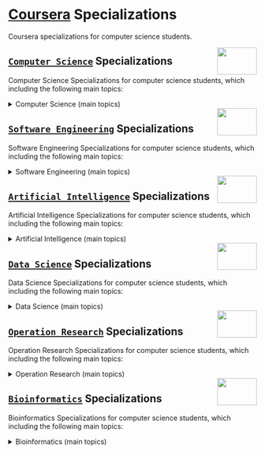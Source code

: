 # [Coursera](https://www.coursera.org/) Specializations
Coursera specializations for computer science students.

<img align="right" width="80" height="55" src="https://github.com/cs-MohamedAyman/Coursera-Specializations/blob/master/organizations-logos/coursera.jpg">

## [`Computer Science`](https://github.com/cs-MohamedAyman/Coursera-Specializations/blob/master/Computer-Science-Specializations/README.md) Specializations
Computer Science Specializations for computer science students, which including the following main topics:

<details>
    <summary>Computer Science (main topics)</summary>

  #### `1.` [Programming Languages and Object Oriented](https://github.com/cs-MohamedAyman/Coursera-Specializations/blob/master/Computer-Science-Specializations/README.md) Specializations `10 Entities`
  #### `2.` [Calculus and Algebra](https://github.com/cs-MohamedAyman/Coursera-Specializations/blob/master/Computer-Science-Specializations/README.md) Specializations                      `12 Entities`
  #### `3.` [Probability and Statistics](https://github.com/cs-MohamedAyman/Coursera-Specializations/blob/master/Computer-Science-Specializations/README.md) Specializations                `11 Entities`
  #### `4.` [Data Structures and Algorithms Analysis](https://github.com/cs-MohamedAyman/Coursera-Specializations/blob/master/Computer-Science-Specializations/README.md) Specializations   `11 Entities`

  **SKILLS YOU WILL GAIN:**<br>
  `computer science`, `discrete mathematics`, `mathematics`, `calculus`, `algebra`, `differential equations`, `probability`, `statistics`, `python programming`, `c++ programming`, `c programming`, `c++ object oriented programming (oop)`, `python object oriented programming (oop)`, `object oriented programming (oop)`, `data structures`, `algorithms`, `advanced data Structures`, `advanced algorithms`, `theory of computations`

</details>

<img align="right" width="80" height="55" src="https://github.com/cs-MohamedAyman/Coursera-Specializations/blob/master/organizations-logos/coursera.jpg">

## [`Software Engineering`](https://github.com/cs-MohamedAyman/Coursera-Specializations/tree/master/Software-Engineering-Specializations/README.md) Specializations
Software Engineering Specializations for computer science students, which including the following main topics:

<details>
    <summary>Software Engineering (main topics)</summary>

  #### `1.` [Software Engineering](https://github.com/cs-MohamedAyman/Coursera-Specializations/tree/master/Software-Engineering-Specializations/README.md) Specializations                          `12 Entities`
  #### `2.` [Web Development](https://github.com/cs-MohamedAyman/Coursera-Specializations/tree/master/Software-Engineering-Specializations/README.md) Specializations                               `12 Entities`
  #### `3.` [Mobile Development](https://github.com/cs-MohamedAyman/Coursera-Specializations/tree/master/Software-Engineering-Specializations/README.md) Specializations                            `12 Entities`
  #### `4.` [Game Development](https://github.com/cs-MohamedAyman/Coursera-Specializations/tree/master/Software-Engineering-Specializations/README.md) Specializations                              `12 Entities`
  #### `5.` [User Interface and User Experience (UI/UX)](https://github.com/cs-MohamedAyman/Coursera-Specializations/tree/master/Software-Engineering-Specializations/README.md) Specializations    `12 Entities`
  #### `6.` [Continuous Delivery and DevOps](https://github.com/cs-MohamedAyman/Coursera-Specializations/tree/master/Software-Engineering-Specializations/README.md) Specializations                `12 Entities`

  **SKILLS YOU WILL GAIN:**<br>
  `software engineering`, `object oriented design`, `object oriented analysis`, `service oriented architecture`, `analysis of systems`, `design of systems`, `quality control`, `operating systems`, `parallel computing`, `parallel processing`, `desktop applications`, `mobile applications`, `web applications`, `game applications`, `cross platform development`, `continuous delivery`, `devops`, `cloud computing`, `project management`, `android`, `ios`, `product development`, `google app engine (gae)`, `unity`, `parallel computing`, `parallel processing`, `shell script`, `web service`, `kubernetes`, `game design`, `virtual machine (vm)`, `virtual reality (vr)`, `php programming`, `agile user stories`, `software quality`, `microservices`, `user interface (ui)`, `jenkins`, `github`, `command line interface`, `version control systems`, `java programming`, `python programming`, `c# programming`, `swift programming`, `objective-c`, `google cloud platform`, `google compute engine`, `human computer interaction`, `reactive programming`, `distributed systems`, `software architecture`, `agile software development`, `javascript programming`, `user experience (ux)`, `responsive web design`

</details>

<img align="right" width="80" height="55" src="https://github.com/cs-MohamedAyman/Coursera-Specializations/blob/master/organizations-logos/coursera.jpg">

## [`Artificial Intelligence`](https://github.com/cs-MohamedAyman/Coursera-Specializations/tree/master/Artificial-Intelligence-Specializations/README.md) Specializations
Artificial Intelligence Specializations for computer science students, which including the following main topics:

<details>
    <summary>Artificial Intelligence (main topics)</summary>

  #### `1.` [Data Analysis and Visualization](https://github.com/cs-MohamedAyman/Coursera-Specializations/tree/master/Artificial-Intelligence-Specializations/README.md) Specializations        `10 Entities`
  #### `2.` [Machine Learning and Data Mining](https://github.com/cs-MohamedAyman/Coursera-Specializations/tree/master/Artificial-Intelligence-Specializations/README.md) Specializations       `14 Entities`
  #### `3.` [Artificial Intelligence](https://github.com/cs-MohamedAyman/Coursera-Specializations/tree/master/Artificial-Intelligence-Specializations/README.md) Specializations                `10 Entities`
  #### `4.` [Deep Learning and Neural Networks](https://github.com/cs-MohamedAyman/Coursera-Specializations/tree/master/Artificial-Intelligence-Specializations/README.md) Specializations      `10 Entities`
  #### `5.` [Computer Vision and Image Processing](https://github.com/cs-MohamedAyman/Coursera-Specializations/tree/master/Artificial-Intelligence-Specializations/README.md) Specializations   `10 Entities`
  #### `6.` [Reinforcement Learning](https://github.com/cs-MohamedAyman/Coursera-Specializations/tree/master/Artificial-Intelligence-Specializations/README.md) Specializations                 `10 Entities`

  **SKILLS YOU WILL GAIN:**<br>
  `artificial intelligence`, `data analysis`, `excel`, `data management`, `data processing`, `data mining`, `text mining`, `natural language processing`, `natural language toolkit (nltk)`, `time series`, `machine learning`, `advanced machine learning`, `multi-task learning`, `reinforcement learning`, `markov chain monte carlo (mcmc)`, `data vizualisation`, `advanced data vizualisation`, `matlab programming`, `python programming`, `python libraries`, `digital signals processing`, `pattern recognition`, `image processing`, `computer graphics`, `deep learning`, `speech processing`, `dimensionality reduction`, `computer vision`, `cloud computing`, `tensorflow serving`, `keras`, `pytorch`

</details>

<img align="right" width="80" height="55" src="https://github.com/cs-MohamedAyman/Coursera-Specializations/blob/master/organizations-logos/coursera.jpg">

## [`Data Science`](https://github.com/cs-MohamedAyman/Coursera-Specializations/tree/master/Data-Science-Specializations/README.md) Specializations
Data Science Specializations for computer science students, which including the following main topics:

<details>
    <summary>Data Science (main topics)</summary>

  #### `1.` [Data Analysis and Visualization](https://github.com/cs-MohamedAyman/Coursera-Specializations/tree/master/Data-Science-Specializations/README.md) Specializations       `10 Entities`
  #### `2.` [Machine Learning and Data Mining](https://github.com/cs-MohamedAyman/Coursera-Specializations/tree/master/Data-Science-Specializations/README.md) Specializations      `14 Entities`
  #### `3.` [Data Science](https://github.com/cs-MohamedAyman/Coursera-Specializations/tree/master/Data-Science-Specializations/README.md) Specializations                          `10 Entities`
  #### `4.` [Business Intelligence](https://github.com/cs-MohamedAyman/Coursera-Specializations/tree/master/Data-Science-Specializations/README.md) Specializations                 `12 Entities`
  #### `5.` [Database Systems and Big Data](https://github.com/cs-MohamedAyman/Coursera-Specializations/tree/master/Data-Science-Specializations/README.md) Specializations         `12 Entities`
  #### `6.` [Data Engineering](https://github.com/cs-MohamedAyman/Coursera-Specializations/tree/master/Data-Science-Specializations/README.md) Specializations                      `12 Entities`

  **SKILLS YOU WILL GAIN:**<br>
  `data science`, `data analysis`, `excel`, `data cleansing`, `data management`, `data processing`, `data validation`, `data wrangling`, `data quality`, `data modeling`, `data parallelism`, `data integration`, `data storage`, `data retrieval`, `data warehousing`, `data engineering`, `data mining`, `text mining`, `time series`, `advanced machine learning`, `multi-task learning`, `reinforcement learning`, `markov chain monte carlo (mcmc)`, `tableau`, `data vizualisation`, `advanced data vizualisation`, `r programming`, `rstudio`, `sql`, `nosql`, `database systems`, `database design`, `business analysis`, `business intelligence`, `apache spark`, `apache hadoop`, `big data`, `web scraping`, `cloud computing`, `cloud databases`

</details>

<img align="right" width="80" height="55" src="https://github.com/cs-MohamedAyman/Coursera-Specializations/blob/master/organizations-logos/coursera.jpg">

## [`Operation Research`](https://github.com/cs-MohamedAyman/Coursera-Specializations/blob/master/Operation-Research-Specializations/README.md) Specializations
Operation Research Specializations for computer science students, which including the following main topics:

<details>
    <summary>Operation Research (main topics)</summary>

  #### `1.` [Data Analysis and Visualization](https://github.com/cs-MohamedAyman/Coursera-Specializations/tree/master/Operation-Research-Specializations/README.md) Specializations          `10 Entities`
  #### `2.` [Machine Learning and Data Mining](https://github.com/cs-MohamedAyman/Coursera-Specializations/tree/master/Operation-Research-Specializations/README.md) Specializations         `14 Entities`
  #### `3.` [Operation Research and Decision Theory](https://github.com/cs-MohamedAyman/Coursera-Specializations/tree/master/Operation-Research-Specializations/README.md) Specializations   `14 Entities`
  #### `4.` [Network Modeling and Optimization](https://github.com/cs-MohamedAyman/Coursera-Specializations/tree/master/Operation-Research-Specializations/README.md) Specializations        `12 Entities`
  #### `5.` [Reinforcement Learning](https://github.com/cs-MohamedAyman/Coursera-Specializations/tree/master/Operation-Research-Specializations/README.md) Specializations                   `12 Entities`

  **SKILLS YOU WILL GAIN:**<br>

</details>

<img align="right" width="80" height="55" src="https://github.com/cs-MohamedAyman/Coursera-Specializations/blob/master/organizations-logos/coursera.jpg">

## [`Bioinformatics`](https://github.com/cs-MohamedAyman/Coursera-Specializations/blob/master/Bioinformatics-Specializations/README.md) Specializations
Bioinformatics Specializations for computer science students, which including the following main topics:

<details>
    <summary>Bioinformatics (main topics)</summary>

  #### `1.` [Data Analysis and Visualization](https://github.com/cs-MohamedAyman/Coursera-Specializations/tree/master/Operation-Research-Specializations/README.md) Specializations      `10 Entities`
  #### `2.` [Machine Learning and Data Mining](https://github.com/cs-MohamedAyman/Coursera-Specializations/tree/master/Operation-Research-Specializations/README.md) Specializations     `14 Entities`

  **SKILLS YOU WILL GAIN:**<br>

</details>
